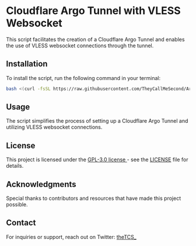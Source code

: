 # Cloudflare Argo Tunnel with VLESS Websocket

This script facilitates the creation of a Cloudflare Argo Tunnel and enables the use of VLESS websocket connections through the tunnel.

## Installation

To install the script, run the following command in your terminal:

```bash
bash <(curl -fsSL https://raw.githubusercontent.com/TheyCallMeSecond/Argo/main/argo.sh)
```

## Usage

The script simplifies the process of setting up a Cloudflare Argo Tunnel and utilizing VLESS websocket connections.

## License

This project is licensed under the [GPL-3.0 license ](https://github.com/TheyCallMeSecond/Argo/blob/main/LICENSE) - see the [LICENSE](https://raw.githubusercontent.com/TheyCallMeSecond/Argo/main/LICENSE) file for details.

## Acknowledgments

Special thanks to contributors and resources that have made this project possible.

## Contact

For inquiries or support, reach out on Twitter: [theTCS_](https://twitter.com/theTCS_)

